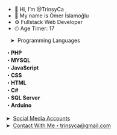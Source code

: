- 👋 Hi, I’m @TrinsyCa
- 👤 My name is Ömer İslamoğlu
- ⚙ Fullstack Web Developer
- 🕙︎ Age Timer: 17

&nbsp;&nbsp;&nbsp;➤&nbsp; Programming Languages<br>

<b>
・PHP <br>
・MYSQL <br>
・JavaScript <br>
・CSS <br>
・HTML <br>
・C# <br>
・SQL Server <br>
・Arduino <br>
</b>
<br>
➤&nbsp; <a href="https://trinsyca.bistbilisim.com">Social Media Accounts</a><br>
➤&nbsp; <a href="https://mail.google.com/mail/u/0/#inbox?compose=CllgCJNrdZHCpDsKWSCHjSqXRCwKQtbsMhVJNgHpBZdrkwqRsHQpnJSGGvbZPkvVgSHCRzpPHxV">Contact With Me・trinsyca@gmail.com</a>
